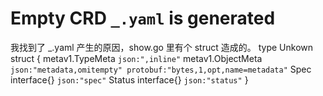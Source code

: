 # Empty CRD `_.yaml` is generated

我找到了 _.yaml 产生的原因，show.go 里有个 struct 造成的。
type Unkown struct {
metav1.TypeMeta   `json:",inline"`
metav1.ObjectMeta `json:"metadata,omitempty" protobuf:"bytes,1,opt,name=metadata"`
Spec              interface{} `json:"spec"`
Status            interface{} `json:"status"`
}


